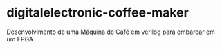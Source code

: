 # digitalelectronic-coffee-maker
Desenvolvimento de uma Máquina de Café em verilog para embarcar em um FPGA. 
